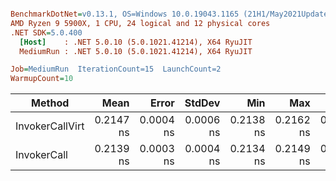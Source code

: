 ``` ini

BenchmarkDotNet=v0.13.1, OS=Windows 10.0.19043.1165 (21H1/May2021Update)
AMD Ryzen 9 5900X, 1 CPU, 24 logical and 12 physical cores
.NET SDK=5.0.400
  [Host]    : .NET 5.0.10 (5.0.1021.41214), X64 RyuJIT
  MediumRun : .NET 5.0.10 (5.0.1021.41214), X64 RyuJIT

Job=MediumRun  IterationCount=15  LaunchCount=2  
WarmupCount=10  

```
|          Method |      Mean |     Error |    StdDev |       Min |       Max |       P90 | Allocated |
|---------------- |----------:|----------:|----------:|----------:|----------:|----------:|----------:|
| InvokerCallVirt | 0.2147 ns | 0.0004 ns | 0.0006 ns | 0.2138 ns | 0.2162 ns | 0.2154 ns |         - |
|     InvokerCall | 0.2139 ns | 0.0003 ns | 0.0004 ns | 0.2134 ns | 0.2149 ns | 0.2144 ns |         - |
